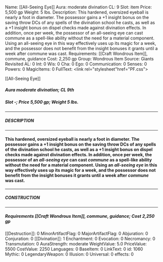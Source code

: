 Name: [[All-Seeing Eye]]
Aura: moderate divination
CL: 9
Slot: item
Price: 5,500 gp
Weight: 5 lbs.
Description: This hardened, oversized eyeball is nearly a foot in diameter. The possessor gains a +1 insight bonus on the saving throw DCs of any spells of the divination school he casts, as well as a +1 insight bonus on dispel checks made against divination effects. In addition, once per week, the possessor of an all-seeing eye can cast commune as a spell-like ability without the need for a material component. Using an all-seeing eye in this way effectively uses up its magic for a week, and the possessor does not benefit from the insight bonuses it grants until a week after commune was cast.
Requirements: [[Craft Wondrous Item]], commune, guidance
Cost: 2,250 gp
Group: Wondrous Item
Source: Giants Revisited
AL: 0
Int: 0
Wis: 0
Cha: 0
Ego: 0
Communication: 0
Senses: 0
Powers: 0
MagicItems: 0
FullText: <link rel="stylesheet"href="PF.css"><div class="heading"><p class="alignleft">[[All-Seeing Eye]]</p><div style="clear: both;"></div></div><div><h5><b>Aura </b>moderate divination; <b>CL </b>9th</h5><h5><b>Slot </b>-; <b>Price </b>5,500 gp; <b>Weight </b>5 lbs.</h5></div><hr/><div><h5><b>DESCRIPTION</b></h5></div><hr/><div><h4><p>This hardened, oversized eyeball is nearly a foot in diameter. The possessor gains a +1 insight bonus on the saving throw DCs of any spells of the divination school he casts, as well as a +1 insight bonus on dispel checks made against divination effects. In addition, once per week, the possessor of an <i>all-seeing eye</i> can cast <i>commune</i> as a spell-like ability without the need for a material component. Using an <i>all-seeing eye</i> in this way effectively uses up its magic for a week, and the possessor does not benefit from the insight bonuses it grants until a week after <i>commune</i> was cast.</p></h4></div><hr/><div><h5><b>CONSTRUCTION</b></h5></div><hr/><div><h5><b>Requirements </b>[[Craft Wondrous Item]], <i>commune</i>, <i>guidance</i>; <b>Cost </b>2,250 gp</h5></div>
[[Destruction]]: 0
MinorArtifactFlag: 0
MajorArtifactFlag: 0
Abjuration: 0
Conjuration: 0
[[Divination]]: 1
Enchantment: 0
Evocation: 0
Necromancy: 0
Transmutation: 0
AuraStrength: moderate
WeightValue: 5.0
PriceValue: 5500
CostValue: 2250
Languages: 0
BaseItem: 0
LinkText: 0
id: 1060
Mythic: 0
LegendaryWeapon: 0
Illusion: 0
Universal: 0
effects: 0
